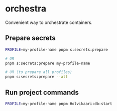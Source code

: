 # orchestra

Convenient way to orchestrate containers.


## Prepare secrets

```sh
PROFILE=my-profile-name pnpm s:secrets:prepare

# OR
pnpm s:secrets:prepare my-profile-name

# OR (to prepare all profiles)
pnpm s:secrets:prepare --all
```

## Run project commands

```sh
PROFILE=my-profile-name pnpm Holvikaari:db:start
```
